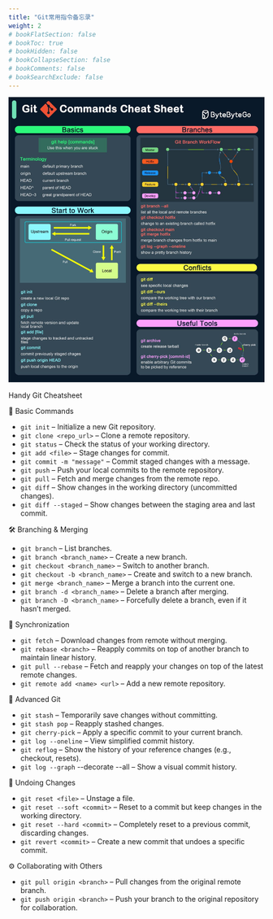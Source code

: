 ```yaml
---
title: "Git常用指令备忘录"
weight: 2
# bookFlatSection: false
# bookToc: true
# bookHidden: false
# bookCollapseSection: false
# bookComments: false
# bookSearchExclude: false
---
```


![Git常用指令](/img/tools/git/git-cheatsheet.jfif)

Handy Git Cheatsheet

🔧 Basic Commands

* `git init` – Initialize a new Git repository.
* `git clone <repo_url>` – Clone a remote repository.
* `git status` – Check the status of your working directory.
* `git add <file>` – Stage changes for commit.
* `git commit -m "message"` – Commit staged changes with a message.
* `git push` – Push your local commits to the remote repository.
* `git pull` – Fetch and merge changes from the remote repo.
* `git diff` – Show changes in the working directory (uncommitted changes).
* `git diff --staged` – Show changes between the staging area and last commit.

🛠️ Branching & Merging

* `git branch` – List branches.
* `git branch <branch_name>` – Create a new branch.
* `git checkout <branch_name>` – Switch to another branch.
* `git checkout -b <branch_name>` – Create and switch to a new branch.
* `git merge <branch_name>` – Merge a branch into the current one.
* `git branch -d <branch_name>` – Delete a branch after merging.
* `git branch -D <branch_name>` – Forcefully delete a branch, even if it hasn’t merged.

🔄 Synchronization

* `git fetch` – Download changes from remote without merging.
* `git rebase <branch>` – Reapply commits on top of another branch to maintain linear history.
* `git pull --rebase` – Fetch and reapply your changes on top of the latest remote changes.
* `git remote add <name> <url>` – Add a new remote repository.

🎯 Advanced Git

* `git stash` – Temporarily save changes without committing.
* `git stash pop` – Reapply stashed changes.
* `git cherry-pick` <commit> – Apply a specific commit to your current branch.
* `git log --oneline` – View simplified commit history.
* `git reflog` – Show the history of your reference changes (e.g., checkout, resets).
* `git log --graph` --decorate --all – Show a visual commit history.

🚨 Undoing Changes

* `git reset <file>` – Unstage a file.
* `git reset --soft <commit>` – Reset to a commit but keep changes in the working directory.
* `git reset --hard <commit>` – Completely reset to a previous commit, discarding changes.
* `git revert <commit>` – Create a new commit that undoes a specific commit.

⚙️ Collaborating with Others

* `git pull origin <branch>` – Pull changes from the original remote branch.
* `git push origin <branch>` – Push your branch to the original repository for collaboration.